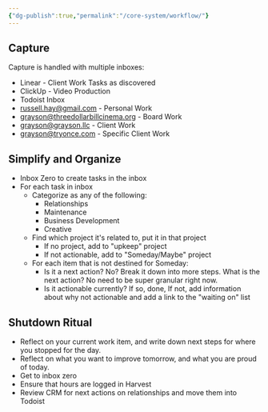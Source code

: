 ```yaml
---
{"dg-publish":true,"permalink":"/core-system/workflow/"}
---
```


## Capture

Capture is handled with multiple inboxes:
- Linear - Client Work Tasks as discovered
- ClickUp - Video Production
- Todoist Inbox
- russell.hay@gmail.com - Personal Work
- grayson@threedollarbillcinema.org - Board Work
- grayson@grayson.llc - Client Work
- grayson@tryonce.com - Specific Client Work

## Simplify and Organize

- Inbox Zero to create tasks in the inbox
- For each task in inbox
	- Categorize as any of the following:
		- Relationships
		- Maintenance
		- Business Development
		- Creative
	- Find which project it's related to, put it in that project
		- If no project, add to "upkeep" project
		- If not actionable, add to "Someday/Maybe" project
	- For each item that is not destined for Someday:
		- Is it a next action? No? Break it down into more steps. What is the next action? No need to be super granular right now.
		- Is it actionable currently? If so, done, If not, add information about why not actionable and add a link to the "waiting on" list

## Shutdown Ritual
- Reflect on your current work item, and write down next steps for where you stopped for the day.
- Reflect on what you want to improve tomorrow, and what you are proud of today.
- Get to inbox zero
- Ensure that hours are logged in Harvest
- Review CRM for next actions on relationships and move them into Todoist